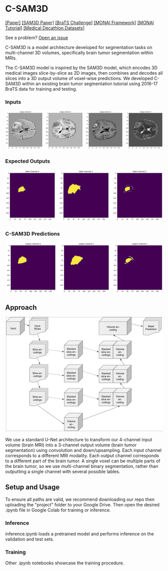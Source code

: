 # C-SAM3D

[[Paper]](https://github.com/rphill299/custom-sam-3d/blob/main/project/paper_draft.pdf)
[[SAM3D Paper]](https://arxiv.org/html/2309.03493v4)
[[BraTS Challenge]](https://www.med.upenn.edu/cbica/brats/)
[[MONAI Framework]](https://monai.io/)
[[MONAI Tutorial]](https://github.com/Project-MONAI/tutorials/blob/main/3d_segmentation/brats_segmentation_3d.ipynb)
[[Medical Decathlon Datasets]](http://medicaldecathlon.com/)


See a problem? [Open an issue](https://github.com/rphill299/custom-sam-3d/issues/new)

C-SAM3D is a model architecture developed for segmentation tasks on multi-channel 3D volumes, specifically brain tumor segmentation within MRIs.  

The C-SAM3D model is inspired by the SAM3D model, which encodes 3D medical images slice-by-slice as 2D images, then combines and decodes all slices into a 3D output volume of voxel-wise predictions.  We developed C-SAM3D within an existing brain tumor segmentation tutorial using 2016-17 BraTS data for training and testing.

### Inputs
![prediction input](/photos/pred_input.png)
### Expected Outputs
![prediction label](/photos/pred_label.png)
### C-SAM3D Predictions
![prediction output](/photos/pred_output.png)

## Approach

![C-SAM model architecture](/photos/model_arch.png)

We use a standard U-Net architecture to transform our 4-channel input volume (brain MRI) into a 3-channel output volume (brain tumor segmentation) using convolution and down/upsampling.  Each input channel corresponds to a different MRI modality.  Each output channel corresponds to a different part of the brain tumor.  A single voxel can be multiple parts of the brain tumor, so we use multi-channel binary segmentation, rather than outputting a single channel with several possible lables.

## Setup and Usage

To ensure all paths are valid, we recommend downloading our repo then uploading the "project" folder to your Google Drive.  Then open the desired .ipynb file in Google Colab for training or inference.

### Inference

inference.ipynb loads a pretrained model and performs inference on the validation and test sets.

### Training

Other .ipynb notebooks showcase the training procedure.

